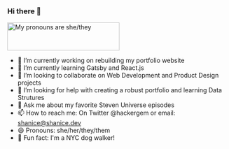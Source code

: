 ### Hi there 👋

<a href="https://pronouns.vercel.app" title="Add pronouns to your own profile">
  <img src="https://pronouns.vercel.app/she/they?flag=pan?gradient=hazel" width="256" height="64" alt="My pronouns are she/they">
</a>

- 🔭 I’m currently working on rebuilding my portfolio website
- 🌱 I’m currently learning Gatsby and React.js
- 👯 I’m looking to collaborate on Web Development and Product Design projects
- 🤔 I’m looking for help with creating a robust portfolio and learning Data Strutures
- 💬 Ask me about my favorite Steven Universe episodes
- 📫 How to reach me: On Twitter @hackergem or email: shanice@shanice.dev
- 😄 Pronouns: she/her/they/them
- 🐶 Fun fact: I'm a NYC dog walker!


<!--
**shanicesmith98/shanicesmith98** is a ✨ _special_ ✨ repository because its `README.md` (this file) appears on your GitHub profile.

Here are some ideas to get you started:

- 🔭 I’m currently working on ...
- 🌱 I’m currently learning ...
- 👯 I’m looking to collaborate on ...
- 🤔 I’m looking for help with ...
- 💬 Ask me about ...
- 📫 How to reach me: ...
- 😄 Pronouns: ...
- ⚡ Fun fact: ...
-->
